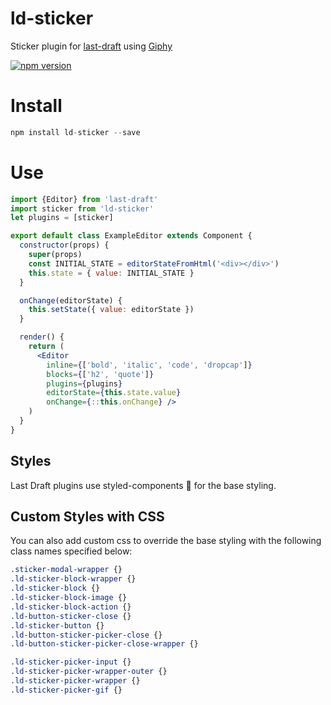 # ld-sticker
Sticker plugin for [last-draft](http://lastdraft.vace.nz) using [Giphy](https://github.com/Giphy/GiphyAPI)

[![npm version](https://badge.fury.io/js/ld-sticker.svg)](https://badge.fury.io/js/ld-sticker)

# Install
```jsx
npm install ld-sticker --save
```

# Use
```jsx
import {Editor} from 'last-draft'
import sticker from 'ld-sticker'
let plugins = [sticker]

export default class ExampleEditor extends Component {
  constructor(props) {
    super(props)
    const INITIAL_STATE = editorStateFromHtml('<div></div>')
    this.state = { value: INITIAL_STATE }
  }

  onChange(editorState) {
    this.setState({ value: editorState })
  }

  render() {
    return (
      <Editor
        inline={['bold', 'italic', 'code', 'dropcap']}
        blocks={['h2', 'quote']}
        plugins={plugins}
        editorState={this.state.value}
        onChange={::this.onChange} />
    )
  }
}
```

## Styles

Last Draft plugins use styled-components 💅 for the base styling.

## Custom Styles with CSS

You can also add custom css to override the base styling with the following class names specified below:

```css
.sticker-modal-wrapper {}
.ld-sticker-block-wrapper {}
.ld-sticker-block {}
.ld-sticker-block-image {}
.ld-sticker-block-action {}
.ld-button-sticker-close {}
.ld-sticker-button {}
.ld-button-sticker-picker-close {}
.ld-button-sticker-picker-close-wrapper {}

.ld-sticker-picker-input {}
.ld-sticker-picker-wrapper-outer {}
.ld-sticker-picker-wrapper {}
.ld-sticker-picker-gif {}
```
